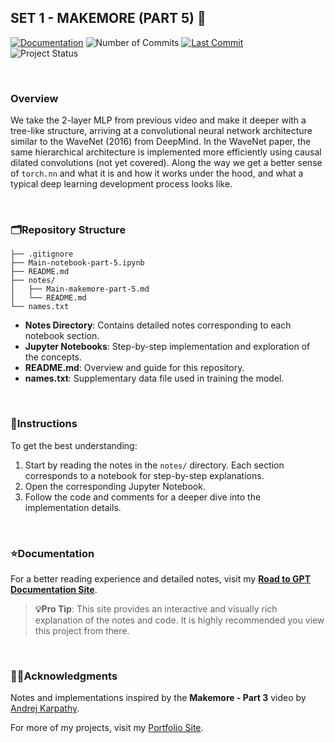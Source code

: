 ## SET 1 - MAKEMORE (PART 5) 🔗

[![Documentation](https://img.shields.io/badge/Documentation-Available-blue)](https://muzzammilshah.github.io/Road-to-GPT/Makemore-part5/)
![Number of Commits](https://img.shields.io/github/commit-activity/m/MuzzammilShah/NeuralNetworks-LanguageModels-5?label=Commits)
[![Last Commit](https://img.shields.io/github/last-commit/MuzzammilShah/NeuralNetworks-LanguageModels-5.svg?style=flat)](https://github.com/MuzzammilShah/NeuralNetworks-LanguageModels-5/commits/main)  
![Project Status](https://img.shields.io/badge/Status-Done-success)

&nbsp;

### **Overview**

We take the 2-layer MLP from previous video and make it deeper with a tree-like structure, arriving at a convolutional neural network architecture similar to the WaveNet (2016) from DeepMind. In the WaveNet paper, the same hierarchical architecture is implemented more efficiently using causal dilated convolutions (not yet covered). Along the way we get a better sense of `torch.nn` and what it is and how it works under the hood, and what a typical deep learning development process looks like.

&nbsp;

### **🗂️Repository Structure**

```plaintext
├── .gitignore
├── Main-notebook-part-5.ipynb
├── README.md
├── notes/
│   ├── Main-makemore-part-5.md
│   └── README.md
└── names.txt
```

- **Notes Directory**: Contains detailed notes corresponding to each notebook section.
- **Jupyter Notebooks**: Step-by-step implementation and exploration of the concepts.
- **README.md**: Overview and guide for this repository.
- **names.txt**: Supplementary data file used in training the model.

&nbsp;

### **📄Instructions**

To get the best understanding:

1. Start by reading the notes in the `notes/` directory. Each section corresponds to a notebook for step-by-step explanations.
2. Open the corresponding Jupyter Notebook.
3. Follow the code and comments for a deeper dive into the implementation details.

&nbsp;

### **⭐Documentation**

For a better reading experience and detailed notes, visit my **[Road to GPT Documentation Site](https://muzzammilshah.github.io/Road-to-GPT/)**. 

> **💡Pro Tip**: This site provides an interactive and visually rich explanation of the notes and code. It is highly recommended you view this project from there.

&nbsp;

### **✍🏻Acknowledgments**
Notes and implementations inspired by the **Makemore - Part 3** video by [Andrej Karpathy](https://karpathy.ai/).  

For more of my projects, visit my [Portfolio Site](https://muhammedshah.com).